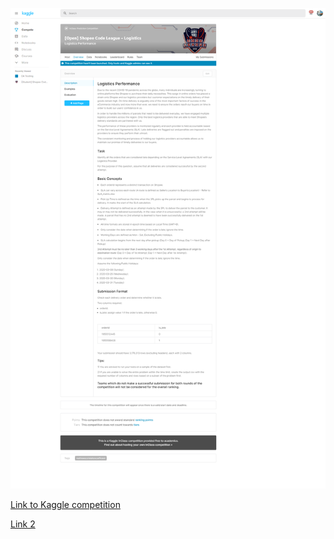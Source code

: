 ![Overview](Overview_o.png)

[Link to Kaggle competition](https://www.kaggle.com/t/0d1435da61d245d8bbe8a498c5d765c2)

[Link 2](https://www.kaggle.com/c/open-shopee-code-league-logistic)
